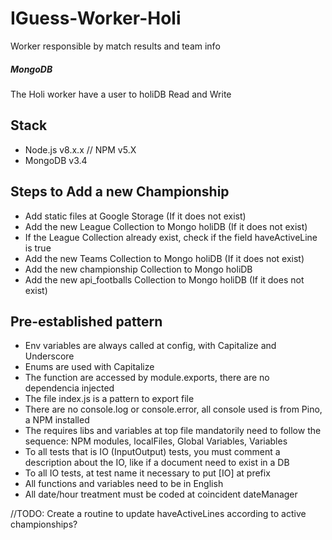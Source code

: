 # IGuess-Worker-Holi
Worker responsible by match results and team info

##### MongoDB
The Holi worker have a user to holiDB Read and Write

## Stack
* Node.js v8.x.x // NPM v5.X
* MongoDB v3.4

## Steps to Add a new Championship
* Add static files at Google Storage (If it does not exist)
* Add the new League Collection to Mongo holiDB (If it does not exist)
* If the League Collection already exist, check if the field haveActiveLine is true
* Add the new Teams Collection to Mongo holiDB (If it does not exist)
* Add the new championship Collection to Mongo holiDB
* Add the new api_footballs Collection to Mongo holiDB (If it does not exist)

## Pre-established pattern 
* Env variables are always called at config, with Capitalize and Underscore
* Enums are used with Capitalize
* The function are accessed by module.exports, there are no dependencia injected
* The file index.js is a pattern to export file
* There are no console.log or console.error, all console used is from Pino, a NPM installed
* The requires libs and variables at top file mandatorily need to follow the sequence: NPM modules, localFiles, Global Variables, Variables
* To all tests that is IO (InputOutput) tests, you must comment a description about the IO, like if a document need to exist in a DB
* To all IO tests, at test name it necessary to put [IO] at prefix
* All functions and variables need to be in English
* All date/hour treatment must be coded at coincident dateManager

//TODO: Create a routine to update haveActiveLines according to active championships?